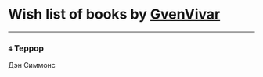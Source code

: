 # Wish list of books by [GvenVivar ](https://www.facebook.com/app_scoped_user_id/158266434925901/)
---

### `4` Террор
Дэн Симмонс

